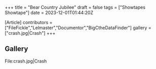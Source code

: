 +++
title = "Bear Country Jubilee"
draft = false
tags = ["Showtapes Showtape"]
date = 2023-12-01T01:44:20Z

[Article]
contributors = ["FileFickle","Lelmaster","Documentor","BigCtheDataFinder"]
gallery = ["crash.jpg|Crash"]
+++
## Gallery ##
<gallery>
File:crash.jpg|Crash
</gallery>